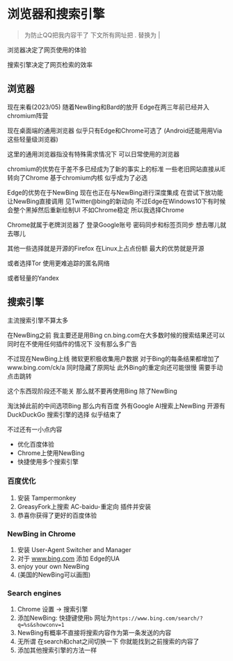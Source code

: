 # 浏览器和搜索引擎

> 为防止QQ把我内容干了 下文所有网址把 . 替换为 |

浏览器决定了网页使用的体验

搜索引擎决定了网页检索的效率

## 浏览器

现在来看(2023/05) 随着NewBing和Bard的放开 Edge在两三年前已经并入chromium阵营

现在桌面端的通用浏览器 似乎只有Edge和Chrome可选了 (Android还能用用Via这些轻量级浏览器)

这里的通用浏览器指没有特殊需求情况下 可以日常使用的浏览器

chromium的优势在于差不多已经成为了新的事实上的标准 一些老旧网站直接从IE转向了Chrome 基于chromium内核 似乎成为了必选

Edge的优势在于NewBing 现在也正在与NewBing进行深度集成 在尝试下放功能让NewBing直接调用 见Twitter@bing的新动向 不过Edge在Windows10下有时候会整个黑掉然后重新绘制UI 不如Chrome稳定 所以我选择Chrome

Chrome就属于老牌浏览器了 登录Google账号 密码同步和标签页同步 想去哪儿就去哪儿

其他一些选择就是开源的Firefox 在Linux上占点份额 最大的优势就是开源

或者选择Tor 使用更难追踪的匿名网络

或者轻量的Yandex

## 搜索引擎

主流搜索引擎不算太多

在NewBing之前 我主要还是用Bing cn.bing.com在大多数时候的搜索结果还可以 同时在不使用任何插件的情况下 没有那么多广告

不过现在NewBing上线 微软更积极收集用户数据 对于Bing的每条结果都增加了www.bing.com/ck/a 同时隐藏了原网址 此外Bing的重定向还可能很慢 需要手动点击跳转

这个东西现阶段还不能关 那么就不要再使用Bing 除了NewBing

淘汰掉此前的中间选项Bing 那么内有百度 外有Google AI搜索上NewBing 开源有DuckDuckGo 搜索引擎的选择 似乎结束了

不过还有一小点内容
- 优化百度体验
- Chrome上使用NewBing
- 快捷使用多个搜索引擎

### 百度优化

1. 安装 Tampermonkey
2. GreasyFork上搜索 AC-baidu-重定向 插件并安装
3. 恭喜你获得了更好的百度体验

### NewBing in Chrome

1. 安装 User-Agent Switcher and Manager
2. 对于 www.bing.com 添加 Edge的UA
3. enjoy your own NewBing
4. (美国的NewBing可以画图)

### Search engines

1. Chrome 设置 -> 搜索引擎
2. 添加NewBing: 快捷键使用`b` 网址为`https://www.bing.com/search/?q=%s&showconv=1`
3. NewBing有概率不直接将搜索内容作为第一条发送的内容
4. 无所谓 在search和chat之间切换一下 你就能找到之前搜索的内容了
5. 添加其他搜索引擎的方法一样